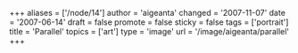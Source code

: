 +++
aliases = ['/node/14']
author = 'aigeanta'
changed = '2007-11-07'
date = '2007-06-14'
draft = false
promote = false
sticky = false
tags = ['portrait']
title = 'Parallel'
topics = ['art']
type = 'image'
url = '/image/aigeanta/parallel'
+++


